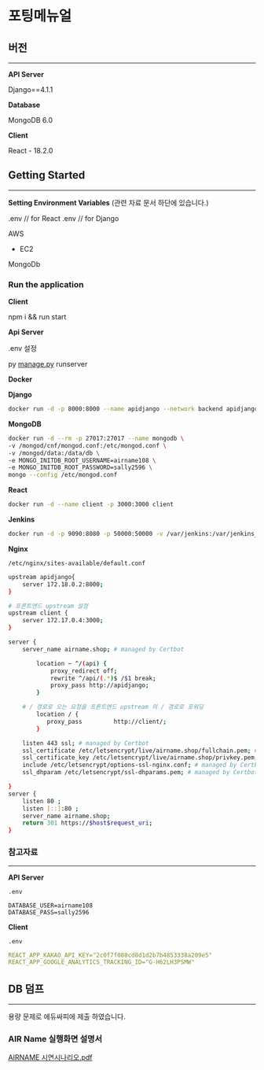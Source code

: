 # 포팅메뉴얼

## 버전

---

**API Server**

Django==4.1.1

**Database**

MongoDB 6.0

**Client**

React - 18.2.0

## **Getting Started**

---

**Setting Environment Variables** (관련 자료 문서 하단에 있습니다.)

.env // for React
.env // for Django

AWS

- EC2

MongoDb

### **Run the application**

**Client** 

npm i && run start

**Api Server** 

.env 설정

py [manage.py](http://manage.py) runserver

**Docker**

**Django**

```bash
docker run -d -p 8000:8000 --name apidjango --network backend apidjango
```

**MongoDB**

```bash
docker run -d --rm -p 27017:27017 --name mongodb \
-v /mongod/cnf/mongod.conf:/etc/mongod.conf \
-v /mongod/data:/data/db \
-e MONGO_INITDB_ROOT_USERNAME=airname108 \
-e MONGO_INITDB_ROOT_PASSWORD=sally2596 \
mongo --config /etc/mongod.conf
```

**React**

```bash
docker run -d --name client -p 3000:3000 client
```

**Jenkins**

```bash
docker run -d -p 9090:8080 -p 50000:50000 -v /var/jenkins:/var/jenkins_home -v /var/run/docker.sock:/var/run/docker.sock --name jenkins -u root jenkins/jenkins:lts-jdk11
```

**Nginx**

`/etc/nginx/sites-available/default.conf`

```bash
upstream apidjango{
    server 172.18.0.2:8000;
}

# 프론트엔드 upstream 설정
upstream client {
    server 172.17.0.4:3000;
}

server {
    server_name airname.shop; # managed by Certbot

        location ~ ^/(api) {
            proxy_redirect off;
            rewrite ^/api/(.*)$ /$1 break;
            proxy_pass http://apidjango;
        }

    # / 경로로 오는 요청을 프론트엔드 upstream 의 / 경로로 포워딩
        location / {
           proxy_pass         http://client/;
        }

    listen 443 ssl; # managed by Certbot
    ssl_certificate /etc/letsencrypt/live/airname.shop/fullchain.pem; # managed by Certbot
    ssl_certificate_key /etc/letsencrypt/live/airname.shop/privkey.pem; # managed by Certbot
    include /etc/letsencrypt/options-ssl-nginx.conf; # managed by Certbot
    ssl_dhparam /etc/letsencrypt/ssl-dhparams.pem; # managed by Certbot

}
server {
    listen 80 ;
    listen [::]:80 ;
    server_name airname.shop;
    return 301 https://$host$request_uri;
}
```

### 참고자료

---

**API Server** 

`.env`

```
DATABASE_USER=airname108
DATABASE_PASS=sally2596
```

**Client**

`.env`

```yaml
REACT_APP_KAKAO_API_KEY="2c0f7f088cd8d1d2b7b4853338a209e5"
REACT_APP_GOOGLE_ANALYTICS_TRACKING_ID="G-H62LH3PSMW"
```

## DB 덤프

---

용량 문제로 에듀싸피에 제출 하였습니다.

### AIR Name 실행화면 설명서

[AIRNAME 시연시나리오.pdf](%E1%84%91%E1%85%A9%E1%84%90%E1%85%B5%E1%86%BC%E1%84%86%E1%85%A6%E1%84%82%E1%85%B2%E1%84%8B%E1%85%A5%E1%86%AF%20%E1%84%8C%E1%85%A6%E1%84%8E%E1%85%AE%E1%86%AF%E1%84%8B%E1%85%AD%E1%86%BC%20ea2751cd366b49d88c00383545710e14/AIRNAME_%25EC%258B%259C%25EC%2597%25B0%25EC%258B%259C%25EB%2582%2598%25EB%25A6%25AC%25EC%2598%25A4.pdf)
